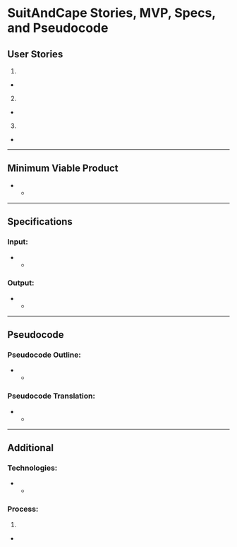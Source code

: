 <!-- SMSP.md -->

SuitAndCape Stories, MVP, Specs, and Pseudocode
===============================================================================

## User Stories

1. 
  - 
2. 
  - 
3. 
  - 

-------------------------------------------------------------------------------

## Minimum Viable Product

- 
  + 

-------------------------------------------------------------------------------

## Specifications

### Input:
- 
  + 

### Output:
- 
  + 

-------------------------------------------------------------------------------

## Pseudocode

### Pseudocode Outline:
- 
  + 

### Pseudocode Translation:
- 
  + 

-------------------------------------------------------------------------------

## Additional

### Technologies:
- 
  + 

### Process:
1. 
  - 
